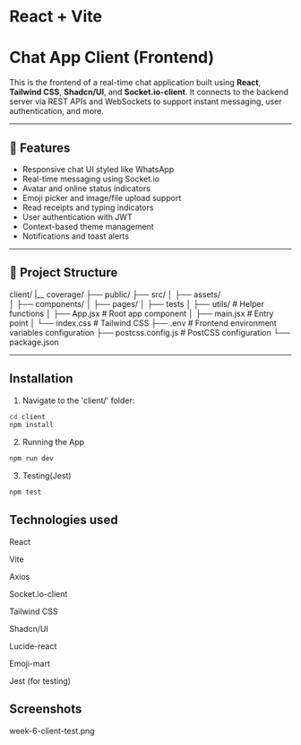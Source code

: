 # React + Vite

# Chat App Client (Frontend)

This is the frontend of a real-time chat application built using **React**, **Tailwind CSS**, **Shadcn/UI**, and **Socket.io-client**. It connects to the backend server via REST APIs and WebSockets to support instant messaging, user authentication, and more.

---

## 🌟 Features

- Responsive chat UI styled like WhatsApp
- Real-time messaging using Socket.io
- Avatar and online status indicators
- Emoji picker and image/file upload support
- Read receipts and typing indicators
- User authentication with JWT
- Context-based theme management
- Notifications and toast alerts

---

## 📁 Project Structure

client/
|__ coverage/
├── public/
├── src/
│ ├── assets/  
│ ├── components/ 
│ ├── pages/ 
│ ├── tests
│ ├── utils/ # Helper functions
│ ├── App.jsx # Root app component
│ ├── main.jsx # Entry point
│ └── index.css # Tailwind CSS
├── .env # Frontend environment variables
configuration
├── postcss.config.js # PostCSS configuration
└── package.json

---
## Installation
1. Navigate to the 'client/' folder:

```bash
cd client
npm install
```
2. Running the App
```bash
npm run dev
```

3. Testing(Jest)
```bash
npm test
```

## Technologies used
React

Vite

Axios

Socket.io-client

Tailwind CSS

Shadcn/UI

Lucide-react

Emoji-mart

Jest (for testing)

## Screenshots
week-6-client-test.png
